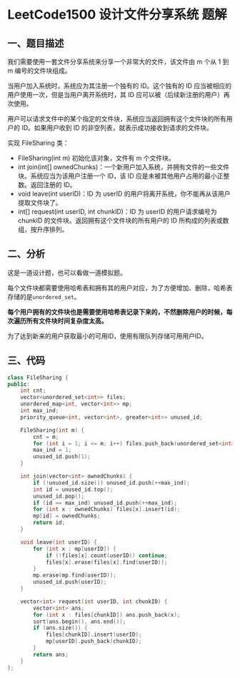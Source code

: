 # LeetCode1500 设计文件分享系统 题解

## 一、题目描述

我们需要使用一套文件分享系统来分享一个非常大的文件，该文件由 m 个从 1 到 m 编号的文件块组成。

当用户加入系统时，系统应为其注册一个独有的 ID。这个独有的 ID 应当被相应的用户使用一次，但是当用户离开系统时，其 ID 应可以被（后续新注册的用户）再次使用。

用户可以请求文件中的某个指定的文件块，系统应当返回拥有这个文件块的所有用户的 ID。如果用户收到 ID 的非空列表，就表示成功接收到请求的文件块。


实现 FileSharing 类：

+ FileSharing(int m) 初始化该对象，文件有 m 个文件块。
+ int join(int[] ownedChunks)：一个新用户加入系统，并拥有文件的一些文件块。系统应当为该用户注册一个 ID，该 ID 应是未被其他用户占用的最小正整数。返回注册的 ID。
+ void leave(int userID)：ID 为 userID 的用户将离开系统，你不能再从该用户提取文件块了。
+ int[] request(int userID, int chunkID)：ID 为 userID 的用户请求编号为 chunkID 的文件块。返回拥有这个文件块的所有用户的 ID 所构成的列表或数组，按升序排列。



## 二、分析

这是一道设计题，也可以看做一道模拟题。

每个文件块都需要使用哈希表和拥有其的用户对应，为了方便增加、删除，哈希表存储的是`unordered_set`。

**每个用户拥有的文件块也是需要使用哈希表记录下来的，不然删除用户的时候，每次遍历所有文件块时间复杂度太高。**

为了达到新来的用户获取最小的可用ID，使用有限队列存储可用用户ID。



## 三、代码

```c++
class FileSharing {
public:
    int cnt;
    vector<unordered_set<int>> files;
    unordered_map<int, vector<int>> mp;
    int max_ind;
    priority_queue<int, vector<int>, greater<int>> unused_id;

    FileSharing(int m) {
        cnt = m;
        for (int i = 1; i <= m; i++) files.push_back(unordered_set<int>());
        max_ind = 1;
        unused_id.push(1);
    }

    int join(vector<int> ownedChunks) {
        if (!unused_id.size()) unused_id.push(++max_ind);
        int id = unused_id.top();
        unused_id.pop();
        if (id == max_ind) unused_id.push(++max_ind);
        for (int x : ownedChunks) files[x].insert(id);
        mp[id] = ownedChunks;
        return id;
    }

    void leave(int userID) {
        for (int x : mp[userID]) {
            if (!files[x].count(userID)) continue;
            files[x].erase(files[x].find(userID));
        }
        mp.erase(mp.find(userID));
        unused_id.push(userID);
    }

    vector<int> request(int userID, int chunkID) {
        vector<int> ans;
        for (int x : files[chunkID]) ans.push_back(x);   
        sort(ans.begin(), ans.end());
        if (ans.size()) {
            files[chunkID].insert(userID);   
            mp[userID].push_back(chunkID);
        }
        return ans;
    }
};
```

